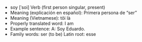 - soy	[ˈsoi]	Verb (first person singular, present)
- Meaning (explicación en español): Primera persona de “ser”
- Meaning (Vietnamese): tôi là
- Properly translated word: I am
- Example sentence: A: Soy Eduardo.
- Family words: ser (to be)	Latin root: esse